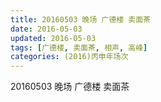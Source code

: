 ```yaml
---
title: 20160503 晚场 广德楼 卖面茶
date: 2016-05-03
updated: 2016-05-03
tags: [广德楼, 卖面茶, 相声, 高峰] 
categories: (2016)丙申年场次 
---
```

20160503 晚场 广德楼 卖面茶
